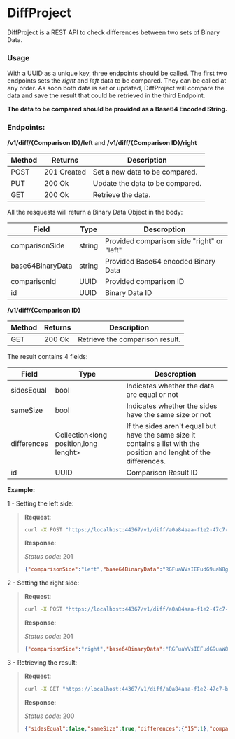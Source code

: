 # DiffProject
DiffProject is a REST API to check differences between two sets of Binary Data.

### Usage
With a UUID as a unique key, three endpoints should be called. The first two endpoints sets the *right* and *left* data to be compared. They can be called at any order. As soon both data is set or updated, DiffProject will compare the data and save the result that could be retrieved in the third Endpoint.

**The data to be compared should be provided as a Base64 Encoded String.**

### Endpoints:

 **/v1/diff/{**Comparison ID**}/left** and **/v1/diff/{**Comparison ID**}/right**

| Method | Returns     | Description                     |
|--------|-------------|---------------------------------|
| POST   | 201 Created | Set a new data to be compared.  |
| PUT    | 200 Ok      | Update the data to be compared. |
| GET    | 200 Ok      | Retrieve the data.              |

All the resquests will return a Binary Data Object in the body:

| Field            | Type   | Descroption                                |
|------------------|--------|--------------------------------------------|
| comparisonSide   | string | Provided comparison side "right" or "left" |
| base64BinaryData | string | Provided Base64 encoded Binary Data        |
| comparisonId     | UUID   | Provided comparison ID                     |
| id               | UUID   | Binary Data ID                             |



**/v1/diff/{**Comparison ID**}**

| Method | Returns     | Description                                  |
|--------|-------------|----------------------------------------------|
| GET    | 200 Ok      | Retrieve the comparison result.              |

The result contains 4 fields:

| Field       | Type                                  | Descroption                                                                                                          |
|-------------|---------------------------------------|----------------------------------------------------------------------------------------------------------------------|
| sidesEqual  | bool                                  | Indicates whether the data are equal or not                                                                          |
| sameSize    | bool                                  | Indicates whether the sides have the same size or not                                                                |
| differences | Collection<long position,long lenght> | If the sides aren't equal but have the same size it contains a list with the position and lenght of the differences. |
| id          | UUID                                  | Comparison Result ID                                                                                                 |

**Example:**

1 - Setting the left side:
>**Request**:
>```bash
>curl -X POST "https://localhost:44367/v1/diff/a0a84aaa-f1e2-47c7-bb97-a3de2b6aa2d5/left" -H  "accept: */*" -H  "Content-Type: application/json" -d "\"RGFuaWVsIEFudG9uaW8gRiBCb2pjenVr\""
>```
>
>**Response**:
>
>*Status code*: 201
>
>```json
>{"comparisonSide":"left","base64BinaryData":"RGFuaWVsIEFudG9uaW8gRiBCb2pjenVr","comparisonId":"a0a84aaa-f1e2-47c7-bb97-a3de2b6aa2d5","id":"52f48417-f8d5-4075-b92c-8ae39baaffde"}
>```
2 - Setting the right side:
>**Request**:
>```bash
>curl -X POST "https://localhost:44367/v1/diff/a0a84aaa-f1e2-47c7-bb97-a3de2b6aa2d5/right" -H  "accept: */*" -H  "Content-Type: application/json" -d "\"RGFuaWVsIEFudG9uaW8gRyBCb2pjenVr\""
>```
>
>**Response**:
>
>*Status code*: 201
>
>```json
>{"comparisonSide":"right","base64BinaryData":"RGFuaWVsIEFudG9uaW8gRyBCb2pjenVr","comparisonId":"a0a84aaa-f1e2-47c7-bb97-a3de2b6aa2d5","id":"dbd2ae37-2ebc-4a5f-af71-1442edd30dfb"}
>
3 - Retrieving the result:
>**Request**:
>```bash
>curl -X GET "https://localhost:44367/v1/diff/a0a84aaa-f1e2-47c7-bb97-a3de2b6aa2d5" -H  "accept: */*"
>```
>
>**Response**:
>
>*Status code*: 200
>
>```json
>{"sidesEqual":false,"sameSize":true,"differences":{"15":1},"comparisonId":"a0a84aaa-f1e2-47c7-bb97-a3de2b6aa2d5"}
>```
